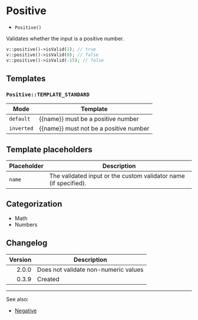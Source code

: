 # Positive

- `Positive()`

Validates whether the input is a positive number.

```php
v::positive()->isValid(1); // true
v::positive()->isValid(0); // false
v::positive()->isValid(-15); // false
```

## Templates

### `Positive::TEMPLATE_STANDARD`

| Mode       | Template                               |
|------------|----------------------------------------|
| `default`  | {{name}} must be a positive number     |
| `inverted` | {{name}} must not be a positive number |

## Template placeholders

| Placeholder | Description                                                      |
|-------------|------------------------------------------------------------------|
| `name`      | The validated input or the custom validator name (if specified). |

## Categorization

- Math
- Numbers

## Changelog

| Version | Description                          |
|--------:|--------------------------------------|
|   2.0.0 | Does not validate non-numeric values |
|   0.3.9 | Created                              |

***
See also:

- [Negative](Negative.md)

